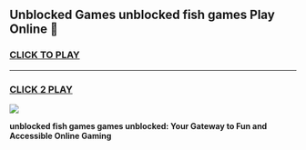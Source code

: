 
## Unblocked Games unblocked fish games Play Online 👋
<h3>
<a href="https://news.freeplayer.one?title=unblocked_fish_games&ref=17F">CLICK TO PLAY</a></h3>
<hr>

<h3>
<a href="https://news.freeplayer.one?title=unblocked_fish_games&ref=17F">CLICK 2 PLAY</a>
  
</h3>

<a href="https://news.freeplayer.one?title=unblocked_fish_games&ref=17F/"><img src="https://clearcache.store/games.png"></a>


**unblocked fish games games unblocked: Your Gateway to Fun and Accessible Online Gaming**
